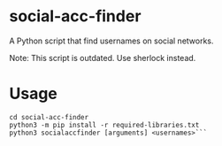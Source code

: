 # social-acc-finder

A Python script that find usernames on social networks.

Note: This script is outdated. Use sherlock instead.

# Usage

```git clone https://github.com/MinhCrafters/social-acc-finder.git
cd social-acc-finder
python3 -m pip install -r required-libraries.txt
python3 socialaccfinder [arguments] <usernames>```

